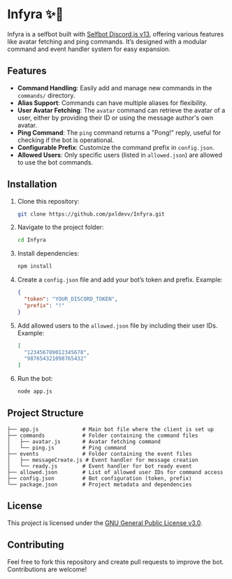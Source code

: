 # Infyra ✨🚀

Infyra is a selfbot built with [Selfbot Discord.js v13](https://github.com/aiko-chan-ai/discord.js-selfbot-v13/), offering various features like avatar fetching and ping commands. It’s designed with a modular command and event handler system for easy expansion.

## Features

- **Command Handling**: Easily add and manage new commands in the `commands/` directory.
- **Alias Support**: Commands can have multiple aliases for flexibility.
- **User Avatar Fetching**: The `avatar` command can retrieve the avatar of a user, either by providing their ID or using the message author's own avatar.
- **Ping Command**: The `ping` command returns a "Pong!" reply, useful for checking if the bot is operational.
- **Configurable Prefix**: Customize the command prefix in `config.json`.
- **Allowed Users**: Only specific users (listed in `allowed.json`) are allowed to use the bot commands.

## Installation

1. Clone this repository:

   ```bash
   git clone https://github.com/pxldevv/Infyra.git
   ```

2. Navigate to the project folder:

   ```bash
   cd Infyra
   ```

3. Install dependencies:

   ```bash
   npm install
   ```

4. Create a `config.json` file and add your bot’s token and prefix. Example:

   ```json
   {
     "token": "YOUR_DISCORD_TOKEN",
     "prefix": "!"
   }
   ```

5. Add allowed users to the `allowed.json` file by including their user IDs. Example:

   ```json
   [
     "123456789012345678",
     "987654321098765432"
   ]
   ```

6. Run the bot:

   ```bash
   node app.js
   ```

## Project Structure

```
├── app.js              # Main bot file where the client is set up
├── commands            # Folder containing the command files
│   ├── avatar.js       # Avatar fetching command
│   └── ping.js         # Ping command
├── events              # Folder containing the event files
│   ├── messageCreate.js # Event handler for message creation
│   └── ready.js        # Event handler for bot ready event
├── allowed.json        # List of allowed user IDs for command access
├── config.json         # Bot configuration (token, prefix)
└── package.json        # Project metadata and dependencies
```

## License

This project is licensed under the [GNU General Public License v3.0](https://www.gnu.org/licenses/gpl-3.0.html).

## Contributing

Feel free to fork this repository and create pull requests to improve the bot. Contributions are welcome!
